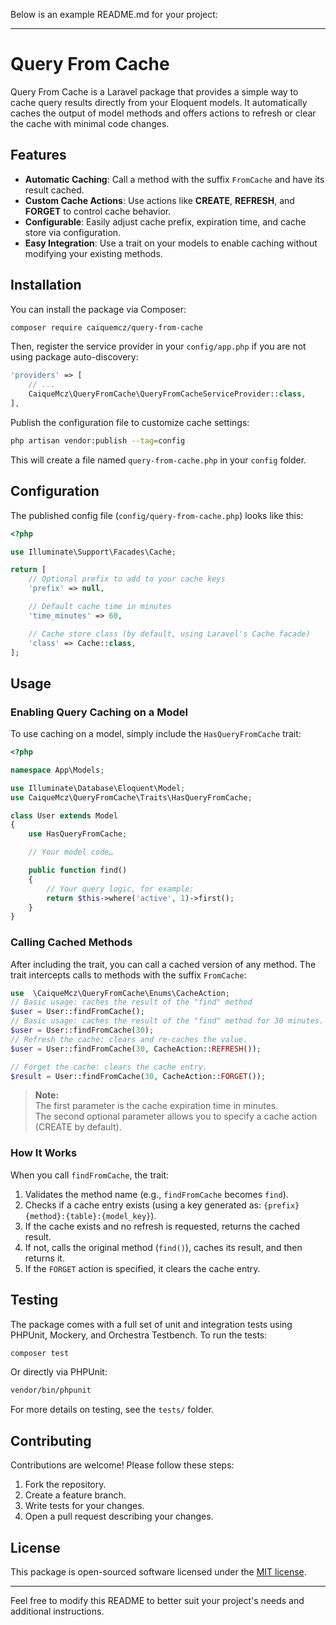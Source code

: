 Below is an example README.md for your project:

---

# Query From Cache

Query From Cache is a Laravel package that provides a simple way to cache query results directly from your Eloquent models. It automatically caches the output of model methods and offers actions to refresh or clear the cache with minimal code changes.

## Features

- **Automatic Caching**: Call a method with the suffix `FromCache` and have its result cached.
- **Custom Cache Actions**: Use actions like **CREATE**, **REFRESH**, and **FORGET** to control cache behavior.
- **Configurable**: Easily adjust cache prefix, expiration time, and cache store via configuration.
- **Easy Integration**: Use a trait on your models to enable caching without modifying your existing methods.

## Installation

You can install the package via Composer:

```bash
composer require caiquemcz/query-from-cache
```

Then, register the service provider in your `config/app.php` if you are not using package auto-discovery:

```php
'providers' => [
    // ...
    CaiqueMcz\QueryFromCache\QueryFromCacheServiceProvider::class,
],
```

Publish the configuration file to customize cache settings:

```bash
php artisan vendor:publish --tag=config
```

This will create a file named `query-from-cache.php` in your `config` folder.

## Configuration

The published config file (`config/query-from-cache.php`) looks like this:

```php
<?php

use Illuminate\Support\Facades\Cache;

return [
    // Optional prefix to add to your cache keys
    'prefix' => null,

    // Default cache time in minutes
    'time_minutes' => 60,

    // Cache store class (by default, using Laravel's Cache facade)
    'class' => Cache::class,
];
```

## Usage

### Enabling Query Caching on a Model

To use caching on a model, simply include the `HasQueryFromCache` trait:

```php
<?php

namespace App\Models;

use Illuminate\Database\Eloquent\Model;
use CaiqueMcz\QueryFromCache\Traits\HasQueryFromCache;

class User extends Model
{
    use HasQueryFromCache;

    // Your model code…

    public function find()
    {
        // Your query logic, for example:
        return $this->where('active', 1)->first();
    }
}
```

### Calling Cached Methods

After including the trait, you can call a cached version of any method. The trait intercepts calls to methods with the suffix `FromCache`:

```php
use  \CaiqueMcz\QueryFromCache\Enums\CacheAction;
// Basic usage: caches the result of the "find" method
$user = User::findFromCache();
// Basic usage: caches the result of the "find" method for 30 minutes.
$user = User::findFromCache(30);
// Refresh the cache: clears and re-caches the value.
$user = User::findFromCache(30, CacheAction::REFRESH());

// Forget the cache: clears the cache entry.
$result = User::findFromCache(30, CacheAction::FORGET());
```

> **Note:**  
> The first parameter is the cache expiration time in minutes.  
> The second optional parameter allows you to specify a cache action (CREATE by default).

### How It Works

When you call `findFromCache`, the trait:
1. Validates the method name (e.g., `findFromCache` becomes `find`).
2. Checks if a cache entry exists (using a key generated as: `{prefix}{method}:{table}:{model_key}`).
3. If the cache exists and no refresh is requested, returns the cached result.
4. If not, calls the original method (`find()`), caches its result, and then returns it.
5. If the `FORGET` action is specified, it clears the cache entry.

## Testing

The package comes with a full set of unit and integration tests using PHPUnit, Mockery, and Orchestra Testbench. To run the tests:

```bash
composer test
```

Or directly via PHPUnit:

```bash
vendor/bin/phpunit
```

For more details on testing, see the `tests/` folder.

## Contributing

Contributions are welcome! Please follow these steps:

1. Fork the repository.
2. Create a feature branch.
3. Write tests for your changes.
4. Open a pull request describing your changes.

## License

This package is open-sourced software licensed under the [MIT license](LICENSE).

---

Feel free to modify this README to better suit your project's needs and additional instructions.
